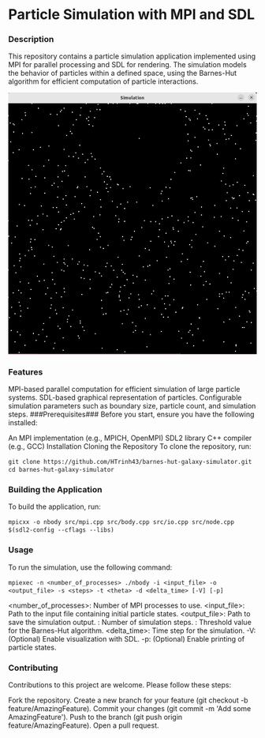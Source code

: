 # Particle Simulation with MPI and SDL
### Description
This repository contains a particle simulation application implemented using MPI for parallel processing and SDL for rendering. The simulation models the behavior of particles within a defined space, using the Barnes-Hut algorithm for efficient computation of particle interactions.

![Demo Animation](img/1000-particles.gif)

### Features
MPI-based parallel computation for efficient simulation of large particle systems.
SDL-based graphical representation of particles.
Configurable simulation parameters such as boundary size, particle count, and simulation steps.
###Prerequisites###
Before you start, ensure you have the following installed:

An MPI implementation (e.g., MPICH, OpenMPI)
SDL2 library
C++ compiler (e.g., GCC)
Installation
Cloning the Repository
To clone the repository, run:
```
git clone https://github.com/HTrinh43/barnes-hut-galaxy-simulator.git
cd barnes-hut-galaxy-simulator
```
### Building the Application
To build the application, run:
```
mpicxx -o nbody src/mpi.cpp src/body.cpp src/io.cpp src/node.cpp $(sdl2-config --cflags --libs)
```
### Usage
To run the simulation, use the following command:
```
mpiexec -n <number_of_processes> ./nbody -i <input_file> -o <output_file> -s <steps> -t <theta> -d <delta_time> [-V] [-p]
```
<number_of_processes>: Number of MPI processes to use.
<input_file>: Path to the input file containing initial particle states.
<output_file>: Path to save the simulation output.
<steps>: Number of simulation steps.
<theta>: Threshold value for the Barnes-Hut algorithm.
<delta_time>: Time step for the simulation.
-V: (Optional) Enable visualization with SDL.
-p: (Optional) Enable printing of particle states.

### Contributing
Contributions to this project are welcome. Please follow these steps:

Fork the repository.
Create a new branch for your feature (git checkout -b feature/AmazingFeature).
Commit your changes (git commit -m 'Add some AmazingFeature').
Push to the branch (git push origin feature/AmazingFeature).
Open a pull request.
